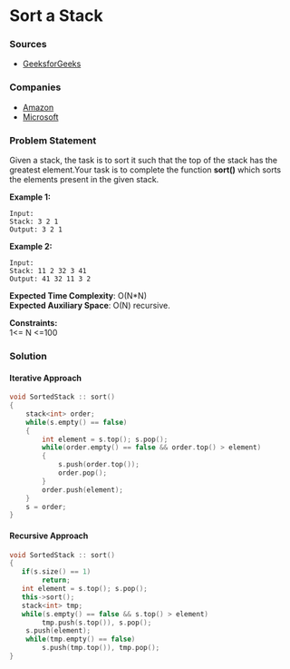 # Sort a Stack

### Sources

* [GeeksforGeeks](https://practice.geeksforgeeks.org/problems/sort-a-stack/1#)

### Companies

* [Amazon](../../company-based-lists/amazon.md)
* [Microsoft](../../company-based-lists/microsoft.md)

### Problem Statement

Given a stack, the task is to sort it such that the top of the stack has the greatest element.Your task is to complete the function **sort()** which sorts the elements present in the given stack.

**Example 1:**

```
Input:
Stack: 3 2 1
Output: 3 2 1
```

**Example 2:**

```
Input:
Stack: 11 2 32 3 41
Output: 41 32 11 3 2
```

**Expected Time Complexity**: O(N\*N)\
**Expected Auxiliary Space**: O(N) recursive.

**Constraints:**\
&#x20;1<= N <=100

### Solution

#### Iterative Approach

```cpp
void SortedStack :: sort()
{
    stack<int> order;
    while(s.empty() == false)
    {
        int element = s.top(); s.pop();
        while(order.empty() == false && order.top() > element)
        {
            s.push(order.top()); 
            order.pop();
        }
        order.push(element);
    }
    s = order;
}
```

#### Recursive Approach

```cpp
void SortedStack :: sort()
{
   if(s.size() == 1)
        return;
   int element = s.top(); s.pop();
   this->sort();
   stack<int> tmp;
   while(s.empty() == false && s.top() > element)
        tmp.push(s.top()), s.pop();
    s.push(element);
    while(tmp.empty() == false)
        s.push(tmp.top()), tmp.pop();
}
```
